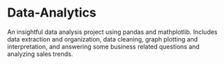 # Data-Analytics
An insightful data analysis project using pandas and mathplotlib.
Includes data extraction and organization, data cleaning, graph plotting and interpretation, and answering some business related questions and analyzing sales trends.
